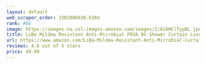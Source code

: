 ```yaml
---
layout: default 
﻿web_scraper_order: 1582906638-6304
rank: #86
image: https://images-na.ssl-images-amazon.com/images/I/616HClTypDL.jpg
title: LiBa Mildew Resistant Anti-Microbial PEVA 8G Shower Curtain Liner (36x72, White)
url: https://www.amazon.com/LiBa-Mildew-Resistant-Anti-Microbial-Curtain/dp/B0829CXLQ5/ref=zg_mw_home-garden_86?_encoding=UTF8&psc=1&refRID=VNAFRWV2J3PCK3AH2E7B
reviews: 4.6 out of 5 stars
price: $9.99 
---
```

